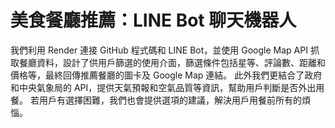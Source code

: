 # 美食餐廳推薦：LINE Bot 聊天機器人

我們利用 Render 連接 GitHub 程式碼和 LINE Bot，並使用 Google Map API 抓取餐廳資料，設計了供用戶篩選的使用介面，篩選條件包括星等、評論數、距離和價格等，最終回傳推薦餐廳的圖卡及 Google Map 連結。
此外我們更結合了政府和中央氣象局的 API，提供天氣預報和空氣品質等資訊，幫助用戶判斷是否外出用餐。
若用戶有選擇困難，我們也會提供選項的建議，解決用戶用餐前所有的煩惱。
